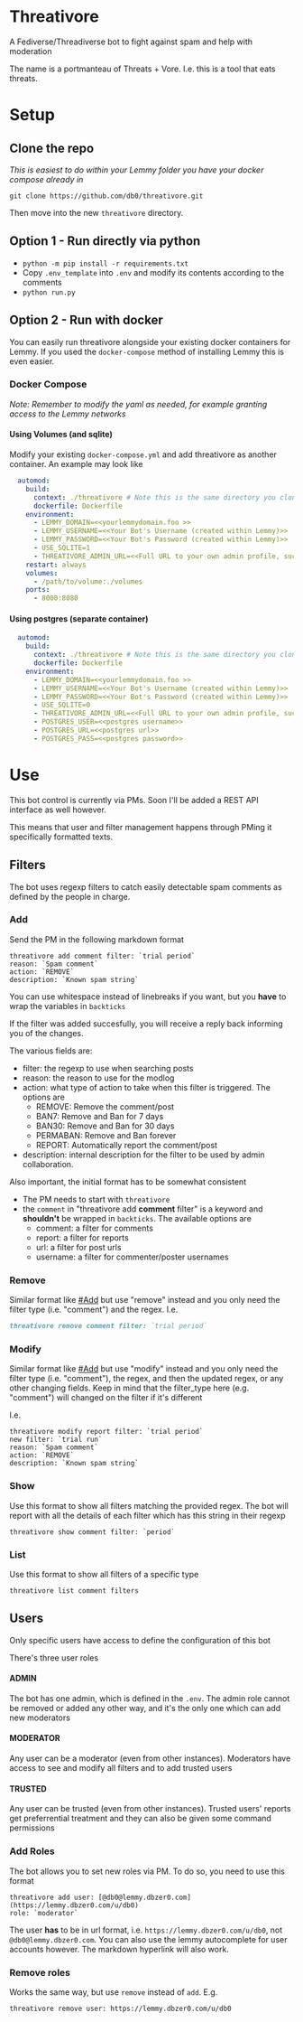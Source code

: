 # Threativore

A Fediverse/Threadiverse bot to fight against spam and help with moderation

The name is a portmanteau of Threats + Vore. I.e. this is a tool that eats threats.

# Setup

## Clone the repo

_This is easiest to do within your Lemmy folder you have your docker compose already in_

`git clone https://github.com/db0/threativore.git`

Then move into the new `threativore` directory.

## Option 1 - Run directly via python

* `python -m pip install -r requirements.txt`
* Copy `.env_template` into `.env` and modify its contents according to the comments
* `python run.py`

## Option 2 - Run with docker

You can easily run threativore alongside your existing docker containers for Lemmy.  If you used the `docker-compose` method of installing Lemmy this is even easier.

### Docker Compose

_Note: Remember to modify the yaml as needed, for example granting access to the Lemmy networks_

#### Using Volumes (and sqlite)

Modify your existing `docker-compose.yml` and add threativore as another container.  An example may look like
```yaml
  automod:
    build:
      context: ./threativore # Note this is the same directory you cloned above
      dockerfile: Dockerfile
    environment:
      - LEMMY_DOMAIN=<<yourlemmydomain.foo >>
      - LEMMY_USERNAME=<<Your Bot's Username (created within Lemmy)>>
      - LEMMY_PASSWORD=<<Your Bot's Password (created within Lemmy)>>
      - USE_SQLITE=1
      - THREATIVORE_ADMIN_URL=<<Full URL to your own admin profile, such as lemmy.foo/u/yourusername>>
    restart: always
    volumes:
      - /path/to/volume:./volumes
    ports:
      - 8000:8080
```

#### Using postgres (separate container)
```yaml
  automod:
    build:
      context: ./threativore # Note this is the same directory you cloned above
      dockerfile: Dockerfile
    environment:
      - LEMMY_DOMAIN=<<yourlemmydomain.foo >>
      - LEMMY_USERNAME=<<Your Bot's Username (created within Lemmy)>>
      - LEMMY_PASSWORD=<<Your Bot's Password (created within Lemmy)>>
      - USE_SQLITE=0
      - THREATIVORE_ADMIN_URL=<<Full URL to your own admin profile, such as lemmy.foo/u/yourusername>>
      - POSTGRES_USER=<<postgres username>>
      - POSTGRES_URL=<<postgres url>>
      - POSTGRES_PASS=<<postgres password>>
```

# Use

This bot control is currently via PMs. Soon I'll be added a REST API interface as well however.

This means that user and filter management happens through PMing it specifically formatted texts.

## Filters

The bot uses regexp filters to catch easily detectable spam comments as defined by the people in charge.

### Add

Send the PM in the following markdown format

```
threativore add comment filter: `trial period`
reason: `Spam comment`
action: `REMOVE`
description: `Known spam string`
```

You can use whitespace instead of linebreaks if you want, but you **have** to wrap the variables in `backticks`

If the filter was added succesfully, you will receive a reply back informing you of the changes.

The various fields are:

* filter: the regexp to use when searching posts
* reason: the reason to use for the modlog
* action: what type of action to take when this filter is triggered. The options are
   * REMOVE: Remove the comment/post
   * BAN7: Remove and Ban for 7 days
   * BAN30: Remove and Ban for 30 days
   * PERMABAN: Remove and Ban forever
   * REPORT: Automatically report the comment/post
* description: internal description for the filter to be used by admin collaboration.

Also important, the initial format has to be somewhat consistent
* The PM needs to start with `threativore`
* the `comment` in "threativore add **comment** filter" is a keyword and **shouldn't** be wrapped in `backticks`. The available options are
   * comment: a filter for comments
   * report: a filter for reports
   * url: a filter for post urls
   * username: a filter for commenter/poster usernames

### Remove

Similar format like [#Add](#add) but use "remove" instead and you only need the filter type (i.e. "comment") and the regex. I.e.

```markdown
threativore remove comment filter: `trial period`
```
### Modify

Similar format like [#Add](#add) but use "modify" instead and you only need the filter type (i.e. "comment"), the regex, and then the updated regex, or any other changing fields. Keep in mind that the filter_type here (e.g. "comment") will changed on the filter if it's different

 I.e.


```
threativore modify report filter: `trial period`
new filter: `trial run`
reason: `Spam comment`
action: `REMOVE`
description: `Known spam string`
```

### Show

Use this format to show all filters matching the provided regex. The bot will report with all the details of each filter which has this string in their regexp

```
threativore show comment filter: `period`
```

### List

Use this format to show all filters of a specific type

```
threativore list comment filters
```

## Users

Only specific users have access to define the configuration of this bot

There's three user roles

#### ADMIN

The bot has one admin, which is defined in the `.env`. The admin role cannot be removed or added any other way, and it's the only one which can add new moderators

#### MODERATOR

Any user can be a moderator (even from other instances). Moderators have access to see and modify all filters and to add trusted users

#### TRUSTED

Any user can be trusted (even from other instances). Trusted users' reports get preferrential treatment and they can also be given some command permissions

### Add Roles

The bot allows you to set new roles via PM. To do so, you need to use this format

```
threativore add user: [@db0@lemmy.dbzer0.com](https://lemmy.dbzer0.com/u/db0)
role: `moderator`
```

The user **has** to be in url format, i.e. `https://lemmy.dbzer0.com/u/db0`, not `@db0@lemmy.dbzer0.com`. You can also use the lemmy autocomplete for user accounts however. The markdown hyperlink will also work.

### Remove roles

Works the same way, but use `remove` instead of `add`. E.g.

```
threativore remove user: https://lemmy.dbzer0.com/u/db0
```
